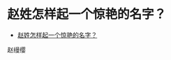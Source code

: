 # 赵姓怎样起一个惊艳的名字？

- [赵姓怎样起一个惊艳的名字？](https://www.zhihu.com/question/326746885/answer/2157850328)


赵缦缨